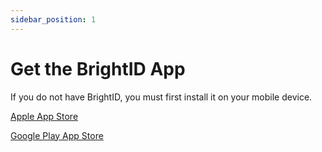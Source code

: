 ```yaml
---
sidebar_position: 1
---
```


# Get the BrightID App

If you do not have BrightID, you must first install it on your mobile device.

[Apple App Store](https://apps.apple.com/us/app/brightid/id1428946820)

[Google Play App Store](https://play.google.com/store/apps/details?id=org.brightid)